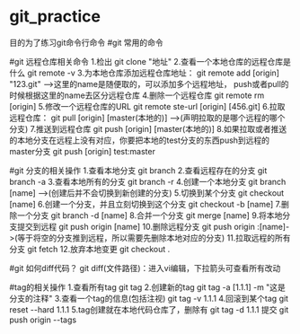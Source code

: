 # git_practice
目的为了练习git命令行命令
#git 常用的命令

#git 远程仓库相关命令
1.检出  git clone  "地址"
2.查看一个本地仓库的远程仓库是什么  git remote -v
3.为本地仓库添加远程仓库地址：  git remote add [origin]  "123.git"  -->这里的name是随便取的，可以添加多个远程地址，
  push或者pull的时候根据这里的name去区分远程仓库
4.删除一个远程仓库  git remote rm [origin]
5.修改一个远程仓库的URL  git remote ste-url [origin] [456.git]
6.拉取远程仓库： git pull [origin] [master(本地的)]  -->(声明拉取的是哪个远程的哪个分支)
7.推送到远程仓库  git push [origin] [master(本地的)]
8.如果拉取或者推送的本地分支在远程上没有对应，你要把本地的test分支的东西push到远程的master分支  git push [origin] test:master

#git 分支的相关操作
1.查看本地分支  git branch
2.查看远程存在的分支  git branch -a
3.查看本地所有的分支  git branch -r
4.创建一个本地分支  git branch [name]  -->(创建后并不会切换到新创建的分支)
5.切换到某个分支  git checkout [name]
6.创建一个分支，并且立刻切换到这个分支  git checkout -b [name]
7.删除一个分支  git branch -d [name]
8.合并一个分支 git merge [name]
9.将本地分支提交到远程 git push origin [name]
10.删除远程分支  git push origin :[name]->(等于将空的分支推到远程，所以需要先删除本地对应的分支)
11.拉取远程的所有分支  git fetch
12.放弃本地变更 git checkout .

#git 如何diff代码？
git diff(文件路径)：进入vi编辑，下拉箭头可查看所有改动

#tag的相关操作
1.查看所有tag git tag
2.创建新的tag git tag -a [1.1.1] -m "这是分支的注释"
3.查看一个tag的信息(包括注视)  git tag -v 1.1.1
4.回滚到某个tag git reset --hard 1.1.1
5.tag创建就在本地代码仓库了，删除有 git tag -d 1.1.1 提交 git push origin  --tags

